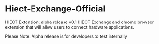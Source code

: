 # Hiect-Exchange-Official

HIECT Extension: alpha release v0.1
HIECT Exchange and chrome browser extension that will allow users to connect hardware applications.

Please Note: Alpha release is for developers to test internally